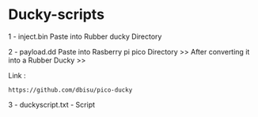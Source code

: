 # Ducky-scripts

1 - inject.bin Paste into Rubber ducky Directory 

2 - payload.dd Paste into Rasberry pi pico Directory >> After converting it into a Rubber Ducky >> 

Link :

    https://github.com/dbisu/pico-ducky

3 - duckyscript.txt - Script
